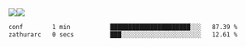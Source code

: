 <div style="display: flex; flex-direction: row;">
<img style="height: auto; width: auto;" class="img" src="https://raw.githubusercontent.com/blazepp/github-stats/master/generated/overview.svg#gh-dark-mode-only" />
<img style="height: auto; width: auto;" class="img" src="https://raw.githubusercontent.com/blazepp/github-stats/master/generated/languages.svg#gh-dark-mode-only" />
</div>

<div style="display: flex; flex-direction: row;">
<!--START_SECTION:waka-->

```txt
conf        1 min           ██████████████████████░░░   87.39 %
zathurarc   0 secs          ███░░░░░░░░░░░░░░░░░░░░░░   12.61 %
```

<!--END_SECTION:waka-->
</div>
